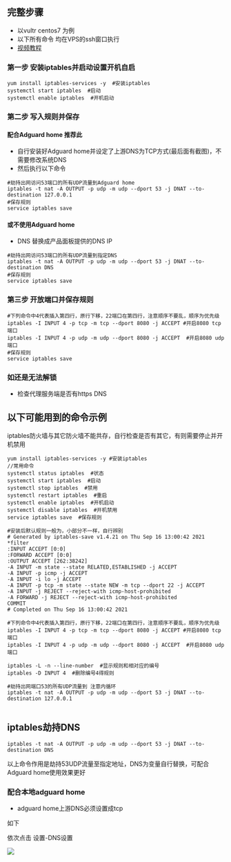 ## 完整步骤 

 - 以vultr centos7 为例
 - 以下所有命令 均在VPS的ssh窗口执行
 - [视频教程](https://www.youtube.com/watch?v=xIP0kRWWZEA)

### 第一步 安装iptables并启动设置开机自启

```
yum install iptables-services -y  #安装iptables
systemctl start iptables  #启动
systemctl enable iptables  #开机启动
```

### 第二步 写入规则并保存

#### 配合Adguard home 推荐此

- 自行安装好Adguard home并设定了上游DNS为TCP方式(最后面有截图)，不需要修改系统DNS
- 然后执行以下命令

```
#劫持出网访问53端口的所有UDP流量到Adguard home
iptables -t nat -A OUTPUT -p udp -m udp --dport 53 -j DNAT --to-destination 127.0.0.1
#保存规则
service iptables save 
```

#### 或不使用Adguard home

- DNS 替换成产品面板提供的DNS IP

```
#劫持出网访问53端口的所有UDP流量到指定DNS
iptables -t nat -A OUTPUT -p udp -m udp --dport 53 -j DNAT --to-destination DNS
#保存规则
service iptables save 
```

### 第三步 开放端口并保存规则

```
#下列命令中4代表插入第四行，原行下移，22端口在第四行，注意顺序不要乱，顺序为优先级
iptables -I INPUT 4 -p tcp -m tcp --dport 8080 -j ACCEPT #开启8080 tcp端口
iptables -I INPUT 4 -p udp -m udp --dport 8080 -j ACCEPT  #开启8080 udp端口
#保存规则
service iptables save
```

### 如还是无法解锁

- 检查代理服务端是否有https DNS


## 以下可能用到的命令示例

iptables防火墙与其它防火墙不能共存，自行检查是否有其它，有则需要停止并开机禁用

```
yum install iptables-services -y #安装iptables
//常用命令
systemctl status iptables  #状态
systemctl start iptables  #启动
systemctl stop iptables  #禁用
systemctl restart iptables  #重启
systemctl enable iptables  #开机启动
systemctl disable iptables  #开机禁用
service iptables save  #保存规则

#安装后默认规则一般为，小部分不一样，自行辨别
# Generated by iptables-save v1.4.21 on Thu Sep 16 13:00:42 2021
*filter
:INPUT ACCEPT [0:0]
:FORWARD ACCEPT [0:0]
:OUTPUT ACCEPT [262:38242]
-A INPUT -m state --state RELATED,ESTABLISHED -j ACCEPT
-A INPUT -p icmp -j ACCEPT
-A INPUT -i lo -j ACCEPT
-A INPUT -p tcp -m state --state NEW -m tcp --dport 22 -j ACCEPT
-A INPUT -j REJECT --reject-with icmp-host-prohibited
-A FORWARD -j REJECT --reject-with icmp-host-prohibited
COMMIT
# Completed on Thu Sep 16 13:00:42 2021

#下列命令中4代表插入第四行，原行下移，22端口在第四行，注意顺序不要乱，顺序为优先级
iptables -I INPUT 4 -p tcp -m tcp --dport 8080 -j ACCEPT #开启8080 tcp端口
iptables -I INPUT 4 -p udp -m udp --dport 8080 -j ACCEPT  #开启8080 udp端口

iptables -L -n --line-number  #显示规则和相对应的编号
iptables -D INPUT 4  #删除编号4得规则

#劫持出网端口53的所有UDP流量到 注意内循环
iptables -t nat -A OUTPUT -p udp -m udp --dport 53 -j DNAT --to-destination 127.0.0.1


```

## iptables劫持DNS


```
iptables -t nat -A OUTPUT -p udp -m udp --dport 53 -j DNAT --to-destination DNS
```

以上命令作用是劫持53UDP流量至指定地址，DNS为变量自行替换，可配合Adguard home使用效果更好

### 配合本地adguard home

- adguard home上游DNS必须设置成tcp

如下

依次点击 设置-DNS设置

![](https://www.nicoimg.com/file/nicoimg/tcpdns.png)


